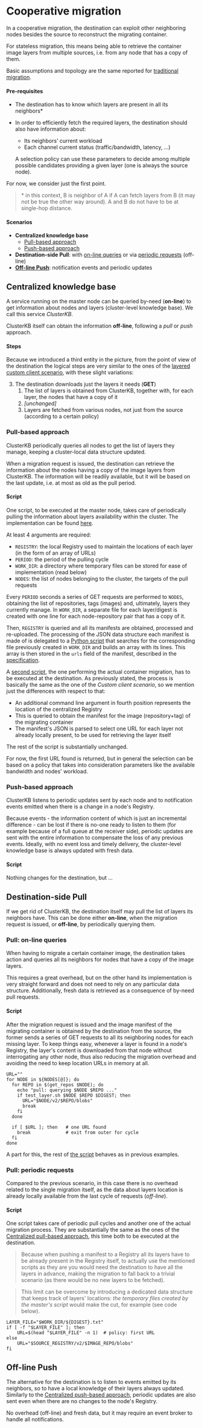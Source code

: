 # Cooperative migration #
In a cooperative migration, the destination can exploit other neighboring nodes besides the source to reconstruct the migrating container.

For stateless migration, this means being able to retrieve the container image layers from multiple sources, i.e. from any node that has a copy of them.

Basic assumptions and topology are the same reported for [traditional migration](traditional%20migration.md).

#### Pre-requisites ####
- The destination has to know which layers are present in all its neighbors*
- In order to efficiently fetch the required layers, the destination should also have information about:
  - Its neighbors’ current workload
  - Each channel current status (traffic/bandwidth, latency, …)
  
  A selection policy can use these parameters to decide among multiple possible candidates providing a given layer (one is always the source node).

For now, we consider just the first point.

> \* in this context, B is neighbor of A if A can fetch layers from B (it may not be true the other way around). A and B do not have to be at single-hop distance.

#### Scenarios ####
- **Centralized knowledge base**
  - [Pull-based approach](#pull-based-approach)
  - [Push-based approach](#push-based-approach)
- **Destination-side Pull**: with [on-line queries](#pull-on-line-queries) or via [periodic requests](#pull-periodic-requests) (off-line)
- **[Off-line Push](#off-line-push)**: notification events and periodic updates

## Centralized knowledge base ##
A service running on the master node can be queried by-need (**on-line**) to get information about nodes and layers (cluster-level knowledge base). We call this service _ClusterKB_.

ClusterKB itself can obtain the information **off-line**, following a _pull_ or _push_ approach.

#### Steps ####
Because we introduced a third entity in the picture, from the point of view of the destination the logical steps are very similar to the ones of the [layered custom client scenario](traditional%20migration.md#layered-custom-client), with these slight variations:

3. The destination downloads just the layers it needs (**GET**)
   1. The list of layers is obtained from ClusterKB, together with, for each layer, the nodes that have a copy of it
   2. _\[unchanged]_
   3. Layers are fetched from various nodes, not just from the source (according to a certain policy)

### Pull-based approach ###
ClusterKB periodically queries all nodes to get the list of layers they manage, keeping a cluster-local data structure updated.

When a migration request is issued, the destination can retrieve the information about the nodes having a copy of the image layers from ClusterKB. The information will be readily available, but it will be based on the last update, i.e. at most as old as the pull period.

#### Script ####
One script, to be executed at the master node, takes care of periodically pulling the information about layers availability within the cluster.
The implementation can be found [here](../cooperative%20migration/cpull_migr_master.sh).

At least 4 arguments are required:
- `REGISTRY`: the local Registry used to maintain the locations of each layer (in the form of an array of URLs)
- `PERIOD`: the period of the pulling cycle
- `WORK_DIR`: a directory where temporary files can be stored for ease of implementation (read below)
- `NODES`: the list of nodes belonging to the cluster, the targets of the pull requests

Every `PERIOD` seconds a series of GET requests are performed to `NODES`, obtaining the list of repositories, tags (images) and, ultimately, layers they currently manage.
In `WORK_DIR`, a separate file for each layer/digest is created with one line for each node-repository pair that has a copy of it.

Then, `REGISTRY` is queried and all its manifests are obtained, processed and re-uploaded. The processing of the JSON data structure each manifest is made of is delegated to a [Python script](../cooperative%20migration/update_manifest_urls.py) that searches for the corresponding file previously created in `WORK_DIR` and builds an array with its lines.
This array is then stored in the `urls` field of the manifest, described in the [specification](https://docs.docker.com/registry/spec/manifest-v2-2/#image-manifest-field-descriptions).

A [second script](../cooperative%20migration/cpull_migr_dest.sh), the one performing the actual container migration, has to be executed at the destination.
As previously stated, the process is basically the same as the one of the _Custom client scenario_, so we mention just the differences with respect to that:
- An additional command line argument in fourth position represents the location of the centralized Registry
- This is queried to obtain the manifest for the image (repository+tag) of the migrating container
- The manifest's JSON is parsed to select one URL for each layer not already locally present, to be used for retrieving the layer itself

The rest of the script is substantially unchanged.

For now, the first URL found is returned, but in general the selection can be based on a policy that takes into consideration parameters like the available bandwidth and nodes' workload.

### Push-based approach ###
ClusterKB listens to periodic updates sent by each node and to notification events emitted when there is a change in a node's Registry.

Because events - the information content of which is just an incremental difference - can be lost if there is no-one ready to listen to them (for example because of a full queue at the receiver side), periodic updates are sent with the entire information to compensate the loss of any previous events.
Ideally, with no event loss and timely delivery, the cluster-level knowledge base is always updated with fresh data.

#### Script ####
Nothing changes for the destination, but ...

## Destination-side Pull ##
If we get rid of ClusterKB, the destination itself may pull the list of layers its neighbors have. This can be done either **on-line**, when the migration request is issued, or **off-line**, by periodically querying them.

### Pull: on-line queries ###
When having to migrate a certain container image, the destination takes action and queries all its neighbors for nodes that have a copy of the image layers.

This requires a great overhead, but on the other hand its implementation is very straight forward and does not need to rely on any particular data structure. Additionally, fresh data is retrieved as a consequence of by-need pull requests.

#### Script ####
After the migration request is issued and the image manifest of the migrating container is obtained by the destination from the source, the former sends a series of GET requests to all its neighboring nodes for each missing layer.
To keep things easy, whenever a layer is found in a node's Registry, the layer's content is downloaded from that node without interrogating any other node, thus also reducing the migration overhead and avoiding the need to keep location URLs in memory at all.

```
URL=""
for NODE in ${NODES[@]}; do
  for REPO in $(get_repos $NODE); do
    echo "pull: querying $NODE $REPO ..."
    if test_layer.sh $NODE $REPO $DIGEST; then
      URL="$NODE/v2/$REPO/blobs"
      break
    fi
  done

  if [ $URL ]; then   # one URL found
    break             # exit from outer for cycle
  fi
done
```

A part for this, the rest of [the script](../cooperative%20migration/pullonln_migr_dest.sh) behaves as in previous examples.

### Pull: periodic requests ###
Compared to the previous scenario, in this case there is no overhead related to the single migration itself, as the data about layers location is already locally available from the last cycle of requests (_off-line_).

#### Script ####
One script takes care of periodic pull cycles and another one of the actual migration process. They are substantially the same as the ones of the [Centralized pull-based approach](#pull-based-approach), this time both to be executed at the destination.

> Because when pushing a manifest to a Registry all its layers have to be already present in the Registry itself, to actually use the mentioned scripts as they are you would need the destination to have all the layers in advance, making the migration to fall back to a trivial scenario (as there would be no new layers to be fetched).

> This limit can be overcome by introducing a dedicated data structure that keeps track of layers' locations: _the temporary files created by the master's script_ would make the cut, for example (see code below).

```
LAYER_FILE="$WORK_DIR/${DIGEST}.txt"
if [ -f "$LAYER_FILE" ]; then
	URL=$(head "$LAYER_FILE" -n 1)  # policy: first URL
else
	URL="$SOURCE_REGISTRY/v2/$IMAGE_REPO/blobs"
fi
```

## Off-line Push ##
The alternative for the destination is to listen to events emitted by its neighbors, so to have a local knowledge of their layers always updated. Similarly to the [Centralized push-based approach](#push-based-approach), periodic updates are also sent even when there are no changes to the node's Registry.

No overhead (off-line) and fresh data, but it may require an event broker to handle all notifications.

